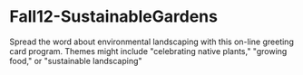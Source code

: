 Fall12-SustainableGardens
=========================

Spread the word about environmental landscaping with this on-line greeting card program.  Themes might include "celebrating native plants," "growing food," or "sustainable landscaping"